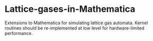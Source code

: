# Lattice-gases-in-Mathematica
Extensions to Mathematica for simulating lattice gas automata.  Kernel routines should be re-implemented at low level for hardware-limited performance.
